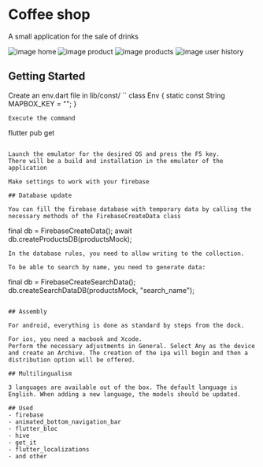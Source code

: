 # Coffee shop

A small application for the sale of drinks

![image home](./assets/img/screen/en_1.jpg)
![image product](./assets/img/screen/en_4.jpg)
![image products](./assets/img/screen/en_2.jpg)
![image user history](./assets/img/screen/en_3.jpg)

## Getting Started


Create an env.dart file in lib/const/
``
class Env {
static const String MAPBOX_KEY = "";
}

```
Execute the command

```
flutter pub get
```

Launch the emulator for the desired OS and press the F5 key.
There will be a build and installation in the emulator of the application

Make settings to work with your firebase

## Database update

You can fill the firebase database with temporary data by calling the necessary methods of the FirebaseCreateData class
```
final db = FirebaseCreateData();
await db.createProductsDB(productsMock);
```
In the database rules, you need to allow writing to the collection.

To be able to search by name, you need to generate data:
```
final db = FirebaseCreateSearchData();
db.createSearchDataDB(productsMock, "search_name");
```

## Assembly

For android, everything is done as standard by steps from the dock.

For ios, you need a macbook and Xcode.
Perform the necessary adjustments in General. Select Any as the device and create an Archive. The creation of the ipa will begin and then a distribution option will be offered.

## Multilingualism

3 languages are available out of the box. The default language is English. When adding a new language, the models should be updated.

## Used
- firebase
- animated_bottom_navigation_bar
- flutter_bloc
- hive
- get_it
- flutter_localizations
- and other